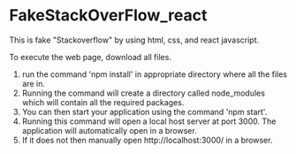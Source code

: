 # FakeStackOverFlow_react

This is fake "Stackoverflow" by using html, css, and react javascript.

To execute the web page, download all files.

1. run the command 'npm install' in appropriate directory where all the files are in.
2. Running the command will create a directory called node_modules which will contain all the required packages.
3. You can then start your application using the command 'npm start'.
4. Running this command will open a local host server at port 3000. The application will automatically open in a browser.
5. If it does not then manually open http://localhost:3000/ in a browser.
